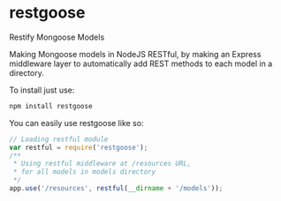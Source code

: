 restgoose
=========

Restify Mongoose Models

Making Mongoose models in NodeJS RESTful, by making an Express middleware layer to automatically add REST methods to each model in a directory.


To install just use:

```sh
npm install restgoose
```

You can easily use restgoose like so:

```Javascript
// Loading restful module
var restful = require('restgoose');
/** 
 * Using restful middleware at /resources URL, 
 * for all models in models directory
 */
app.use('/resources', restful(__dirname + '/models'));
```
